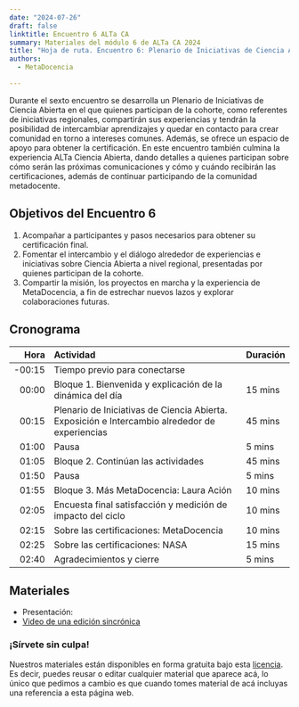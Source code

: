 ```yaml
---
date: "2024-07-26"
draft: false
linktitle: Encuentro 6 ALTa CA
summary: Materiales del módulo 6 de ALTa CA 2024 
title: "Hoja de ruta. Encuentro 6: Plenario de Iniciativas de Ciencia Abierta"
authors:
  - MetaDocencia

---
```


Durante el sexto encuentro se desarrolla un Plenario de Iniciativas de Ciencia Abierta en el que quienes participan de la cohorte, como referentes de iniciativas regionales, compartirán sus experiencias y tendrán la posibilidad de intercambiar aprendizajes y quedar en contacto para crear comunidad en torno a intereses comunes. Además, se ofrece un espacio de apoyo para obtener la certificación.
En este encuentro también culmina la experiencia ALTa Ciencia Abierta, dando detalles a quienes participan sobre cómo serán las próximas comunicaciones y cómo y cuándo recibirán las certificaciones, además de continuar participando de la comunidad metadocente. 


## Objetivos del Encuentro 6
1. Acompañar a participantes y pasos necesarios para obtener su certificación final.
2. Fomentar el intercambio y el diálogo alrededor de experiencias e iniciativas sobre Ciencia Abierta a nivel regional, presentadas por quienes participan de la cohorte.
3. Compartir la misión, los proyectos en marcha y la experiencia de MetaDocencia, a fin de estrechar nuevos lazos y explorar colaboraciones futuras. 
 

## Cronograma
|  Hora | Actividad | Duración |
| ---:  | :----------- | :----------- |
|-00:15 | Tiempo previo para conectarse | 
|00:00 | Bloque 1. Bienvenida y explicación de la dinámica del día | 15 mins |
|00:15 | Plenario de Iniciativas de Ciencia Abierta. Exposición e Intercambio alrededor de experiencias | 45 mins |
|01:00 | Pausa | 5 mins |
|01:05 | Bloque 2. Continúan las actividades | 45 mins |
|01:50 | Pausa | 5 mins |
|01:55 | Bloque 3. Más MetaDocencia: Laura Ación | 10 mins |
|02:05 | Encuesta final satisfacción y medición de impacto del ciclo | 10 mins |
|02:15 | Sobre las certificaciones: MetaDocencia | 10 mins |
|02:25 | Sobre las certificaciones: NASA | 15 mins |
|02:40 | Agradecimientos y cierre | 5 mins |

## Materiales

- Presentación: 
- [Video de una edición sincrónica](https://drive.google.com/file/d/15ciyjf7Rw3udNHd9dETXP7pAOjKZ_8wZ/view?usp=drive_link)
  
### ¡Sírvete sin culpa!
Nuestros materiales están disponibles en forma gratuita bajo esta [licencia](https://creativecommons.org/licenses/by/4.0/deed.es). Es decir, puedes reusar o editar cualquier material que aparece acá, lo único que pedimos a cambio es que cuando tomes material de acá incluyas una referencia a esta página web.

